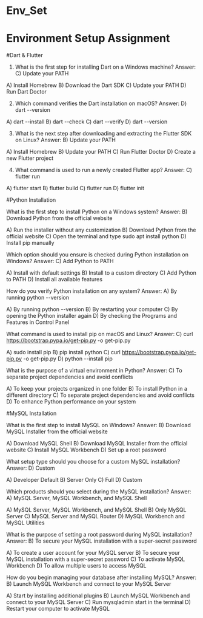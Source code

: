 # Env_Set

# Environment Setup Assignment

#Dart & Flutter

1. What is the first step for installing Dart on a Windows machine? Answer: C) Update your PATH

A) Install Homebrew
B) Download the Dart SDK
C) Update your PATH 
D) Run Dart Doctor


2. Which command verifies the Dart installation on macOS? Answer: D) dart --version

A) dart --install
B) dart --check
C) dart --verify
D) dart --version


3. What is the next step after downloading and extracting the Flutter SDK on Linux?  Answer: B) Update your PATH

A) Install Homebrew
B) Update your PATH
C) Run Flutter Doctor
D) Create a new Flutter project


4. What command is used to run a newly created Flutter app? Answer: C) flutter run

A) flutter start
B) flutter build
C) flutter run
D) flutter init


#Python Installation

What is the first step to install Python on a Windows system? Answer: B) Download Python from the official website

A) Run the installer without any customization
B) Download Python from the official website
C) Open the terminal and type sudo apt install python
D) Install pip manually

Which option should you ensure is checked during Python installation on Windows? Answer: C) Add Python to PATH


A) Install with default settings
B) Install to a custom directory
C) Add Python to PATH
D) Install all available features

How do you verify Python installation on any system? Answer: A) By running python --version

A) By running python --version
B) By restarting your computer
C) By opening the Python installer again
D) By checking the Programs and Features in Control Panel

What command is used to install pip on macOS and Linux? Answer: C) curl https://bootstrap.pypa.io/get-pip.py -o get-pip.py

A) sudo install pip
B) pip install python
C) curl https://bootstrap.pypa.io/get-pip.py -o get-pip.py
D) python --install pip

What is the purpose of a virtual environment in Python? Answer: C) To separate project dependencies and avoid conflicts

A) To keep your projects organized in one folder
B) To install Python in a different directory
C) To separate project dependencies and avoid conflicts
D) To enhance Python performance on your system

#MySQL Installation

What is the first step to install MySQL on Windows? Answer: B) Download MySQL Installer from the official website

A) Download MySQL Shell
B) Download MySQL Installer from the official website
C) Install MySQL Workbench
D) Set up a root password

What setup type should you choose for a custom MySQL installation? Answer: D) Custom

A) Developer Default
B) Server Only
C) Full
D) Custom

Which products should you select during the MySQL installation? Answer: A) MySQL Server, MySQL Workbench, and MySQL Shell

A) MySQL Server, MySQL Workbench, and MySQL Shell
B) Only MySQL Server
C) MySQL Server and MySQL Router
D) MySQL Workbench and MySQL Utilities

What is the purpose of setting a root password during MySQL installation? Answer: B) To secure your MySQL installation with a super-secret password

A) To create a user account for your MySQL server
B) To secure your MySQL installation with a super-secret password
C) To activate MySQL Workbench
D) To allow multiple users to access MySQL

How do you begin managing your database after installing MySQL? Answer: B) Launch MySQL Workbench and connect to your MySQL Server

A) Start by installing additional plugins
B) Launch MySQL Workbench and connect to your MySQL Server
C) Run mysqladmin start in the terminal
D) Restart your computer to activate MySQL
